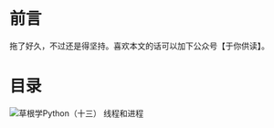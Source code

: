 # 前言 #

拖了好久，不过还是得坚持。喜欢本文的话可以加下公众号【于你供读】。

# 目录 #

![草根学Python（十三） 线程和进程](https://user-gold-cdn.xitu.io/2017/10/13/3e04bf065d2da8440f64e2f0e0af8b06)
